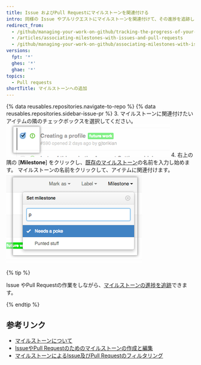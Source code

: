 ```yaml
---
title: Issue およびPull Requestにマイルストーンを関連付ける
intro: 同様の Issue やプルリクエストにマイルストーンを関連付けて、その進捗を追跡しやすくできます。
redirect_from:
  - /github/managing-your-work-on-github/tracking-the-progress-of-your-work-with-milestones/associating-milestones-with-issues-and-pull-requests
  - /articles/associating-milestones-with-issues-and-pull-requests
  - /github/managing-your-work-on-github/associating-milestones-with-issues-and-pull-requests
versions:
  fpt: '*'
  ghes: '*'
  ghae: '*'
topics:
  - Pull requests
shortTitle: マイルストーンへの追加
---
```


{% data reusables.repositories.navigate-to-repo %}
{% data reusables.repositories.sidebar-issue-pr %}
3. マイルストーンに関連付けたいアイテムの隣のチェックボックスを選択してください。 ![Issue のメタデータチェックボックス](/assets/images/help/issues/issues_assign_checkbox.png)
4. 右上の隅の [**Milestone**] をクリックし、[既存のマイルストーン](/articles/creating-and-editing-milestones-for-issues-and-pull-requests)の名前を入力し始めます。 マイルストーンの名前をクリックして、アイテムに関連付けます。 ![Issue のマイルストーン割り当てドロップダウンメニュー](/assets/images/help/issues/issues_assigning_milestone_dropdown.png)

{% tip %}

Issue やPull Requestの作業をしながら、[マイルストーンの進捗を追跡](/articles/viewing-your-milestone-s-progress)できます。

{% endtip %}

## 参考リンク

- [マイルストーンについて](/articles/about-milestones)
- [IssueやPull Requestのためのマイルストーンの作成と編集](/articles/creating-and-editing-milestones-for-issues-and-pull-requests)
- [マイルストーンによるIssue及びPull Requestのフィルタリング](/articles/filtering-issues-and-pull-requests-by-milestone)
